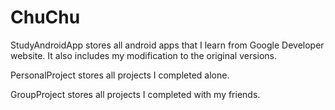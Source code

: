 # ChuChu
StudyAndroidApp stores all android apps that I learn from Google Developer website. It also
includes my modification to the original versions.

PersonalProject stores all projects I completed alone.

GroupProject stores all projects I completed with my friends.
